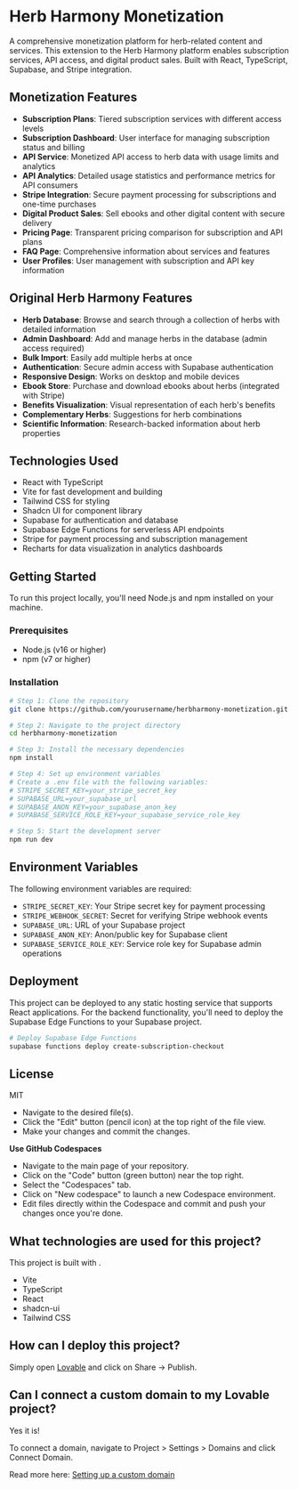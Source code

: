 # Herb Harmony Monetization

A comprehensive monetization platform for herb-related content and services. This extension to the Herb Harmony platform enables subscription services, API access, and digital product sales. Built with React, TypeScript, Supabase, and Stripe integration.

## Monetization Features

- **Subscription Plans**: Tiered subscription services with different access levels
- **Subscription Dashboard**: User interface for managing subscription status and billing
- **API Service**: Monetized API access to herb data with usage limits and analytics
- **API Analytics**: Detailed usage statistics and performance metrics for API consumers
- **Stripe Integration**: Secure payment processing for subscriptions and one-time purchases
- **Digital Product Sales**: Sell ebooks and other digital content with secure delivery
- **Pricing Page**: Transparent pricing comparison for subscription and API plans
- **FAQ Page**: Comprehensive information about services and features
- **User Profiles**: User management with subscription and API key information

## Original Herb Harmony Features

- **Herb Database**: Browse and search through a collection of herbs with detailed information
- **Admin Dashboard**: Add and manage herbs in the database (admin access required)
- **Bulk Import**: Easily add multiple herbs at once
- **Authentication**: Secure admin access with Supabase authentication
- **Responsive Design**: Works on desktop and mobile devices
- **Ebook Store**: Purchase and download ebooks about herbs (integrated with Stripe)
- **Benefits Visualization**: Visual representation of each herb's benefits
- **Complementary Herbs**: Suggestions for herb combinations
- **Scientific Information**: Research-backed information about herb properties

## Technologies Used

- React with TypeScript
- Vite for fast development and building
- Tailwind CSS for styling
- Shadcn UI for component library
- Supabase for authentication and database
- Supabase Edge Functions for serverless API endpoints
- Stripe for payment processing and subscription management
- Recharts for data visualization in analytics dashboards

## Getting Started

To run this project locally, you'll need Node.js and npm installed on your machine.

### Prerequisites

- Node.js (v16 or higher)
- npm (v7 or higher)

### Installation

```sh
# Step 1: Clone the repository
git clone https://github.com/yourusername/herbharmony-monetization.git

# Step 2: Navigate to the project directory
cd herbharmony-monetization

# Step 3: Install the necessary dependencies
npm install

# Step 4: Set up environment variables
# Create a .env file with the following variables:
# STRIPE_SECRET_KEY=your_stripe_secret_key
# SUPABASE_URL=your_supabase_url
# SUPABASE_ANON_KEY=your_supabase_anon_key
# SUPABASE_SERVICE_ROLE_KEY=your_supabase_service_role_key

# Step 5: Start the development server
npm run dev
```

## Environment Variables

The following environment variables are required:

- `STRIPE_SECRET_KEY`: Your Stripe secret key for payment processing
- `STRIPE_WEBHOOK_SECRET`: Secret for verifying Stripe webhook events
- `SUPABASE_URL`: URL of your Supabase project
- `SUPABASE_ANON_KEY`: Anon/public key for Supabase client
- `SUPABASE_SERVICE_ROLE_KEY`: Service role key for Supabase admin operations

## Deployment

This project can be deployed to any static hosting service that supports React applications. For the backend functionality, you'll need to deploy the Supabase Edge Functions to your Supabase project.

```sh
# Deploy Supabase Edge Functions
supabase functions deploy create-subscription-checkout
```

## License

MIT

- Navigate to the desired file(s).
- Click the "Edit" button (pencil icon) at the top right of the file view.
- Make your changes and commit the changes.

**Use GitHub Codespaces**

- Navigate to the main page of your repository.
- Click on the "Code" button (green button) near the top right.
- Select the "Codespaces" tab.
- Click on "New codespace" to launch a new Codespace environment.
- Edit files directly within the Codespace and commit and push your changes once you're done.

## What technologies are used for this project?

This project is built with .

- Vite
- TypeScript
- React
- shadcn-ui
- Tailwind CSS

## How can I deploy this project?

Simply open [Lovable](https://lovable.dev/projects/7c7bc0e5-a127-4fe8-a796-ac632cf93d7b) and click on Share -> Publish.

## Can I connect a custom domain to my Lovable project?

Yes it is!

To connect a domain, navigate to Project > Settings > Domains and click Connect Domain.

Read more here: [Setting up a custom domain](https://docs.lovable.dev/tips-tricks/custom-domain#step-by-step-guide)
